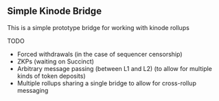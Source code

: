 ## Simple Kinode Bridge
This is a simple prototype bridge for working with kinode rollups

TODO
- Forced withdrawals (in the case of sequencer censorship)
- ZKPs (waiting on Succinct)
- Arbitrary message passing (between L1 and L2) (to allow for multiple kinds of token deposits)
- Multiple rollups sharing a single bridge to allow for cross-rollup messaging